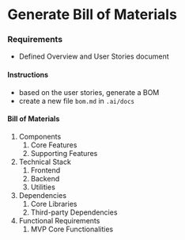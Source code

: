 # Generate Bill of Materials
<!-- Used for generating global project BOM when starting on a new project -->

### Requirements
- Defined Overview and User Stories document

#### Instructions
- based on the user stories, generate a BOM 
- create a new file `bom.md` in `.ai/docs`

#### Bill of Materials 
1. Components
   1. Core Features
   2. Supporting Features
2. Technical Stack
   1. Frontend
   2. Backend
   3. Utilities
3. Dependencies
   1. Core Libraries
   2. Third-party Dependencies
4. Functional Requirements
   1. MVP Core Functionalities